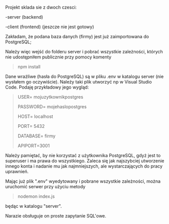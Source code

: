 Projekt sklada sie z dwoch czesci:

-server (backend)

-client (frontend) (jeszcze nie jest gotowy)

Zakładam, że podana baza danych (firmy) jest już zaimportowana do PostgreSQL;

Należy więc wejść do folderu server i pobrać wszystkie zależności, których nie udostępniłem publicznie przy pomocy komenty
>
>npm install
>

Dane wrażliwe (hasła do PostgreSQL) są w pliku .env w katalogu server (nie wysłałem go oczywiście). Należy taki plik utworzyć np w Visual Studio Code.
Podaję przykładowy jego wygląd:

>
>USER= mojuzytkownikpostgres
>
>PASSWORD= mojehaslopostgres 
>
>HOST= localhost
>
>PORT= 5432 
>
>DATABASE= firmy 
>
>APIPORT=3001

Należy pamiętać, by nie korzystać z użytkownika PostgreSQL, gdyż jest to superuser i ma prawa do wszystkiego. Zaleca się jak najszybciej utworzenie innego konta i nadanie mu jak najmniejszych, ale wystarczających do pracy uprawnień. 


Mając już plik ".env" wyedytowany i pobrane wszystkie zależności, można uruchomić serwer przy użyciu metody 
>
>nodemon index.js
>
 będąc w katalogu "server".

 Narazie obsługuje on proste zapytanie SQL'owe.

 
